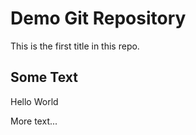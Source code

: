 # Demo Git Repository

This is the first title in this repo.

## Some Text

Hello World

More text...
